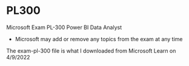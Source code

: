 # PL300
Microsoft Exam PL-300 Power BI Data Analyst
* Microsoft may add or remove any topics from the exam at any time

The exam-pl-300 file is what I downloaded from Microsoft Learn on 4/9/2022
